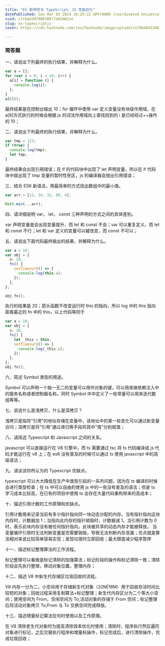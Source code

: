 ```yaml
---
title: "ES 新特性与 TypeScript、JS 性能优化"
datePublished: Sun Mar 03 2024 16:25:22 GMT+0000 (Coordinated Universal Time)
cuid: cltbq43df000108l7a62m82se
slug: es-typescriptjs
cover: https://cdn.hashnode.com/res/hashnode/image/upload/v1709484224636/26793718-4bb9-49ca-ae10-9a3827037adc.png

---
```


### **简答题**

一、请说出下列最终的执行结果，并解释为什么。

```js
var a = [];
for (var i = 0; i < 10; i++) {
  a[i] = function () {
    console.log(i);
  };
}
a[6]();
```

最终结果是在控制台输出 10；for 循环中使用 var 定义变量没有块级作用域，在 a\[6\]方式执行的时候会根据 js 的词法作用域向上查找找到的 i 是已经经过++操作的 10；

二、请说出下列最终的执行结果，并解释为什么。

```js
var tmp = 123;
if (true) {
  console.log(tmp);
  let tmp;
}
```

最终结果会出现引用错误；在 if 的代码块中出现了 let 声明变量，所以在 if 代码块中就出现了 tmp 变量的暂时性死区，js 的编译器会抛出引用错误；

三、结合 ES6 新语法，用最简单的方式找出数组中的最小值。

```js
var arr = [12, 34, 32, 89, 4];
```

```js
Math.min(...arr);
```

四、请详细说明 var， let， const 三种声明的方式之间的具体差别。

var 声明变量是会出现变量提升，而 let 和 const 不会；var 可以重复定义，而 let 和 const 不行；let 和 var 定义的变量可以被改变，而 const 不可以；

五、请说出下面代码最终输出的结果，并解释为什么。

```js
var a = 10;
var obj = {
  a: 20,
  fn() {
    setTimeout(() => {
      console.log(this.a);
    });
  },
};

obj.fn();
```

执行的结果是 20；箭头函数不改变运行时 this 的指向，所以 log 中的 this 指向距离最近的 fn 中的 this，以上代码等同于

```js
var a = 10;
var obj = {
  a: 20,
  fn() {
    let _this = this;
    setTimeout(() => {
      console.log(_this.a);
    });
  },
};
obj.fn();
```

六、简述 Symbol 类型的用途。

Symbol 可以声明一个独一无二的变量可以用作对象的键，可以用来做依赖注入中的服务名称或者控制器名称。同时 Symbol 中中定义了一些常量可以用来迭代数组等等。

七、说说什么是浅拷贝，什么是深拷贝？

浅拷贝是指将"引用"的地址存储在变量中，该地址中的某一些变化可以通过新变量访问；深拷贝是将"引用"通过递归等手段将其中"值"分别赋值；

八、请简述 Typescript 和 Javascript 之间的关系。

javascript 可以直接运行在 V8 引擎中，而 ts 需要通过 tsc 将 ts 代码编译成 js 代码才能运行在 v8 上；在 es6 没有普及的时候可以通过 ts 使用 javascript 中的高级语法；

九、请谈谈你所认为的 Typescript 优缺点。

typescript 可以大大降低在生产中类型引起的一系列问题，因为在 ts 编译的时候会进行类型检查；在 ts 中可以自由的使用 js 中的一些没有普及的语法；但是 ts 学习成本比较高，在已有的项目中使用 ts 会存在大量代码重构带来的高成本；

十、描述引用计数的工作原理和优缺点。

引用计数用来记录当前有多少指针指向同一块动态分配的内存。当有指针指向这块内存时，计数器加 1；当指向此内存的指针销毁时，计数器减 1。当引用计数为 0 时，表示此块内存没有被任何指针指向，此块被共享的动态内存才能被释放。 当变量循环引用时无法判断变量是否需要销毁，导致无法判断内存泄漏；优点就是算法相对来说比较简单容易实现；发现垃圾时立即回收；最大限度减少程序暂停

十一、描述标记整理算法的工作流程。

标记整理可以看做是标记清除的加强算法；标记阶段的操作和标记清除一致；清除阶段会先执行整理，移动对象位置，整理内存；

十二、描述 V8 中新生代存储区垃圾回收的流程。

V8 内存一分为二，小空间用于存储新生代对象（32M|16M）用于回收存活时间比较短的对象；回收过程采用复制算法+标记整理；新生代内存区分为二个等大小空间；使用空间为 From，空闲空间为 To;活动对象的存储于 From 空间；标记整理后将活动对象拷贝 To;From 与 To 交换空间完成释放。

十三、描述增量标记算法在何时使用以及工作原理。

在 V8 清除老生代对象时为提高清除效率优化时使用；清除时，程序执行然后遍历对象进行标记，之后交替执行程序和增量标操作，标记完成后，进行清除操作，完成垃圾回收；